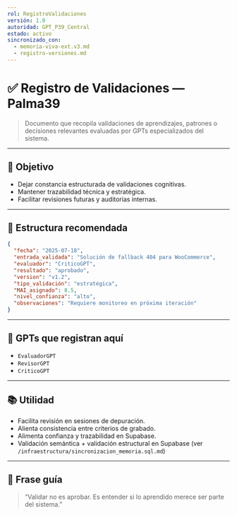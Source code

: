 ```yaml
---
rol: RegistroValidaciones
versión: 1.0
autoridad: GPT_P39_Central
estado: activo
sincronizado_con:
  - memoria-viva-ext.v3.md
  - registro-versiones.md
---
```


# ✅ Registro de Validaciones — Palma39

> Documento que recopila validaciones de aprendizajes, patrones o decisiones relevantes evaluadas por GPTs especializados del sistema.

---

## 🎯 Objetivo

- Dejar constancia estructurada de validaciones cognitivas.
- Mantener trazabilidad técnica y estratégica.
- Facilitar revisiones futuras y auditorías internas.

---

## 🧩 Estructura recomendada

```json
{
  "fecha": "2025-07-18",
  "entrada_validada": "Solución de fallback 404 para WooCommerce",
  "evaluador": "CriticoGPT",
  "resultado": "aprobado",
  "version": "v1.2",
  "tipo_validación": "estratégica",
  "MAI_asignado": 8.5,
  "nivel_confianza": "alto",
  "observaciones": "Requiere monitoreo en próxima iteración"
}
```

---

## 🤖 GPTs que registran aquí

- `EvaluadorGPT`
- `RevisorGPT`
- `CriticoGPT`

---

## 📚 Utilidad

- Facilita revisión en sesiones de depuración.
- Alienta consistencia entre criterios de grabado.
- Alimenta confianza y trazabilidad en Supabase.
- Validación semántica + validación estructural en Supabase (ver `/infraestructura/sincronizacion_memoria.sql.md`)


---

## 🧠 Frase guía

> “Validar no es aprobar. Es entender si lo aprendido merece ser parte del sistema.”

